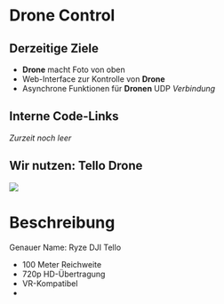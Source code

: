 # Drone Control

## Derzeitige Ziele

- __Drone__ macht Foto von oben
- Web-Interface zur Kontrolle von __Drone__
- Asynchrone Funktionen für __Dronen__ UDP _Verbindung_

## Interne Code-Links

*Zurzeit noch leer*

## Wir nutzen: Tello Drone
![](https://product3.djicdn.com/uploads/sku/covers/30922/small_9e4b5fd8-325d-47b2-80ee-f47542134048%402x.png)

# Beschreibung

Genauer Name: Ryze DJI Tello

- 100 Meter Reichweite
- 720p HD-Übertragung
- VR-Kompatibel
- 